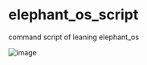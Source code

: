 # elephant_os_script
command script of leaning elephant_os

![image](https://github.com/tom165/elephant_os_script/blob/master/images/book_cover.jpg)
